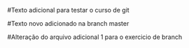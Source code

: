 #Texto adicional para testar o curso de git

#Texto novo adicionado na branch master

#Alteração do arquivo adicional 1 para o exercicio de branch


